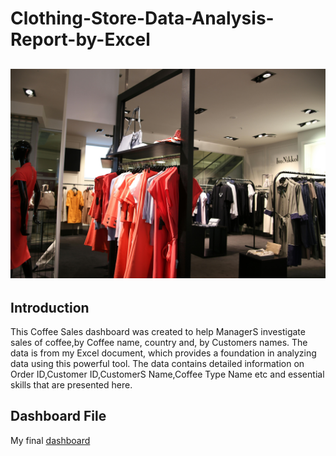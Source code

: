 # Clothing-Store-Data-Analysis-Report-by-Excel
![](clothing-store.jpg)
---

## Introduction
This Coffee Sales dashboard was created to help ManagerS investigate sales of coffee,by Coffee name, country and, by Customers names.
The data is from my Excel document, which provides a foundation in analyzing data using this powerful tool. The data contains detailed information on Order ID,Customer ID,CustomerS Name,Coffee Type Name etc and essential skills that are presented here.

## Dashboard File
My final [dashboard](https://github.com/Othmane-data/Clothing-Store-Data-Analysis-Report-by-Excel/blob/main/Clothing-Store%20Data%20Analysis.xlsx)
